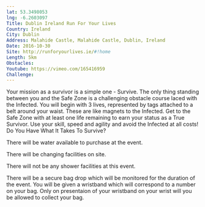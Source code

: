 ```yaml
---
lat: 53.3498053
lng: -6.2603097
Title: Dublin Ireland Run For Your Lives
Country: Ireland
City: Dublin
Address: Malahide Castle, Malahide Castle, Dublin, Ireland
Date: 2016-10-30
Site: http://runforyourlives.ie/#!home
Length: 5km
Obstacles:
Youtube: https://vimeo.com/165416959
Challenge:
---
```


Your mission as a survivor is a simple one - Survive. The only thing standing between you and the Safe Zone is a challenging obstacle course laced with the Infected.
You will begin with 3 lives, represented by tags attached to a belt around your waist. These are like magnets to the Infected. Get to the Safe Zone with at least one life remaining to earn your status as a True Survivor. Use your skill, speed and agility and avoid the Infected at all costs!
Do You Have What It Takes To Survive?

There will be water available to purchase at the event.

There will be changing facilities on site.

There will not be any shower facilities at this event.

There will be a secure bag drop which will be monitored for the duration of the event. You will be given a wristband which will correspond to a number on your bag. Only on presentaion of your wristband on your wrist will you be allowed to collect your bag.